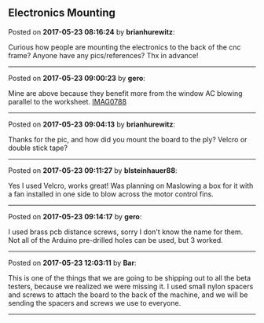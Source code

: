 ## Electronics Mounting
Posted on **2017-05-23 08:16:24** by **brianhurewitz**:

Curious how people are mounting the electronics to the back of the cnc frame? Anyone have any pics/references? Thx in advance!

---

Posted on **2017-05-23 09:00:23** by **gero**:

Mine are above because they benefit more from the window AC blowing parallel to the worksheet.   [IMAG0788](../../images/m5/PK/m5PK_imag0788.jpg.jpg)

---

Posted on **2017-05-23 09:04:13** by **brianhurewitz**:

Thanks for the pic, and how did you mount the board to the ply? Velcro or double stick tape?

---

Posted on **2017-05-23 09:11:27** by **blsteinhauer88**:

Yes I used Velcro, works great!  Was planning on Maslowing a box for it with a fan installed in one side to blow across the motor control fins.

---

Posted on **2017-05-23 09:14:17** by **gero**:

I used brass pcb distance screws, sorry I don't know the name for them. Not all of the Arduino pre-drilled holes can be used, but 3 worked.

---

Posted on **2017-05-23 12:03:11** by **Bar**:

This is one of the things that we are going to be shipping out to all the beta testers, because we realized we were missing it. I used small nylon spacers and screws to attach the board to the back of the machine, and we will be sending the spacers and screws we use to everyone.

---

